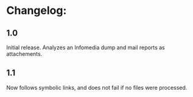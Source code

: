 Changelog:
===

1.0
---

Initial release.  Analyzes an Infomedia dump and mail reports as attachements.

1.1
---

Now follows symbolic links, and does not fail if no files were processed.
